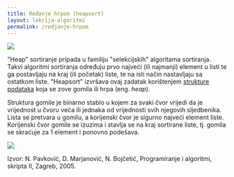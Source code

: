 ```yaml
---
title: Ređanje hrpom (heapsort)
layout: lekcija-algoritmi
permalink: /redjanje-hrpom
---
```


![](https://upload.wikimedia.org/wikipedia/commons/f/fe/Heap_sort_example.gif)

"Heap" sortiranje pripada u familiju "selekcijskih" algoritama sortiranja. Takvi algoritmi sortiranja određuju prvo najveći (ili najmanji) element u listi te ga postavljaju na kraj (ili početak) liste, te na isti način nastavljaju sa ostatkom liste. "Heapsort" izvršava ovaj zadatak korištenjem [strukture podataka](/strukture-podataka) koja se zove gomila ili hrpa (eng. *heap*).

Struktura gomile je binarno stablo u kojem za svaki čvor vrijedi da je vrijednost u čvoru veća ili jednaka od vrijednosti svih njegovih sljedbenika. Lista se pretvara u gomilu, a korijenski čvor je sigurno najveći element liste. Korijenski čvor gomile se izuzima i stavlja se na kraj sortirane liste, tj. gomila se skraćuje za 1 element i ponovno podešava.

![](https://upload.wikimedia.org/wikipedia/commons/1/1b/Sorting_heapsort_anim.gif)

Izvor: N. Pavković, D. Marjanović, N. Bojčetić, Programiranje i algoritmi, skripta II, Zagreb, 2005.
